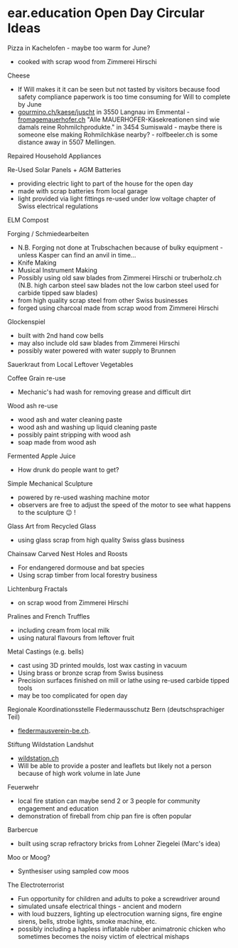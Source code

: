 # ear.education Open Day Circular Ideas

Pizza in Kachelofen - maybe too warm for June?
  - cooked with scrap wood from Zimmerei Hirschi

Cheese
  - If Will makes it it can be seen but not tasted by visitors because food safety compliance paperwork is too time consuming for Will to complete by June
  - [gourmino.ch/kaese/juscht](https://www.gourmino.ch/kaese/juscht) in 3550 Langnau im Emmental - [fromagemauerhofer.ch](https://www.fromagemauerhofer.ch/) "Alle MAUERHOFER-Käsekreationen sind wie damals reine Rohmilchprodukte." in 3454 Sumiswald - maybe there is someone else making Rohmilchkäse nearby? - rolfbeeler.ch is some distance away in 5507 Mellingen.

Repaired Household Appliances

Re-Used Solar Panels + AGM Batteries
  - providing electric light to part of the house for the open day
  - made with scrap batteries from local garage
  - light provided via light fittings re-used under low voltage chapter of Swiss electrical regulations

ELM Compost

Forging / Schmiedearbeiten
  - N.B. Forging not done at Trubschachen because of bulky equipment - unless Kasper can find an anvil in time...
  - Knife Making
  - Musical Instrument Making
  - Possibly using old saw blades from Zimmerei Hirschi or truberholz.ch (N.B. high carbon steel saw blades not the low carbon steel used for carbide tipped saw blades)
  - from high quality scrap steel from other Swiss businesses
  - forged using charcoal made from scrap wood from Zimmerei Hirschi

Glockenspiel
  - built with 2nd hand cow bells
  - may also include old saw blades from Zimmerei Hirschi
  - possibly water powered with water supply to Brunnen

Sauerkraut from Local Leftover Vegetables

Coffee Grain re-use
  - Mechanic's had wash for removing grease and difficult dirt

Wood ash re-use
  - wood ash and water cleaning paste
  - wood ash and washing up liquid cleaning paste
  - possibly paint stripping with wood ash
  - soap made from wood ash

Fermented Apple Juice
  - How drunk do people want to get?

Simple Mechanical Sculpture
  - powered by re-used washing machine motor
  - observers are free to adjust the speed of the motor to see what happens to the sculpture 😉 !

Glass Art from Recycled Glass
  - using glass scrap from high quality Swiss glass business

Chainsaw Carved Nest Holes and Roosts
  - For endangered dormouse and bat species
  - Using scrap timber from local forestry business

Lichtenburg Fractals 
  - on scrap wood from Zimmerei Hirschi

Pralines and French Truffles
  - including cream from local milk
  - using natural flavours from leftover fruit

Metal Castings (e.g. bells)
  - cast using 3D printed moulds, lost wax casting in vacuum
  - Using brass or bronze scrap from Swiss business
  - Precision surfaces finished on mill or lathe using re-used carbide tipped tools
  - may be too complicated for open day

Regionale Koordinationsstelle Fledermausschutz Bern (deutschsprachiger Teil)
  - [fledermausverein-be.ch](https://fledermausverein-be.ch).

Stiftung Wildstation Landshut
  - [wildstation.ch](https://www.wildstation.ch/de/)
  - Will be able to provide a poster and leaflets but likely not a person because of high work volume in late June

Feuerwehr
  - local fire station can maybe send 2 or 3 people for community engagement and education
  - demonstration of fireball from chip pan fire is often popular

Barbercue
  - built using scrap refractory bricks from Lohner Ziegelei (Marc's idea)

Moo or Moog?
  - Synthesiser using sampled cow moos

The Electroterrorist
  - Fun opportunity for children and adults to poke a screwdriver around
  - simulated unsafe electrical things - ancient and modern
  - with loud buzzers, lighting up electrocution warning signs, fire engine sirens, bells, strobe lights, smoke machine, etc.
  - possibly including a hapless inflatable rubber animatronic chicken who sometimes becomes the noisy victim of electrical mishaps
